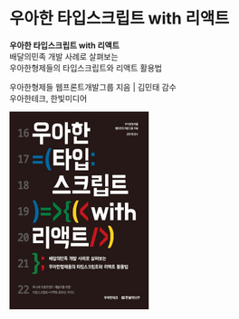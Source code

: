 # 우아한 타입스크립트 with 리액트

**우아한 타입스크립트 with 리액트**  
배달의민족 개발 사례로 살펴보는  
우아한형제들의 타입스크립트와 리액트 활용법

우아한형제들 웹프론트개발그룹 지음 | 김민태 감수  
우아한테크, 한빛미디어

<img src="../../images/우아한-타입스크립트-with-리액트.jpg" width="246px" height="350px"/>
